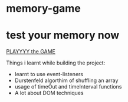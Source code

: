 # memory-game
# test your memory now

[PLAYYYY the GAME](https://pratik-karale-099.github.io/memory-game/gamePage)

Things i learnt while building the project:
+ learnt to use event-listeners
+ Durstenfeld algorthim of shuffling an array
+ usage of timeOut and timeInterval functions
+ A lot about DOM techniques
